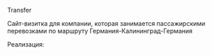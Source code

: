 Transfer

Сайт-визитка для компании, которая занимается пассажирскими перевозками
по маршруту Германия-Калининград-Германия

Реализация:
